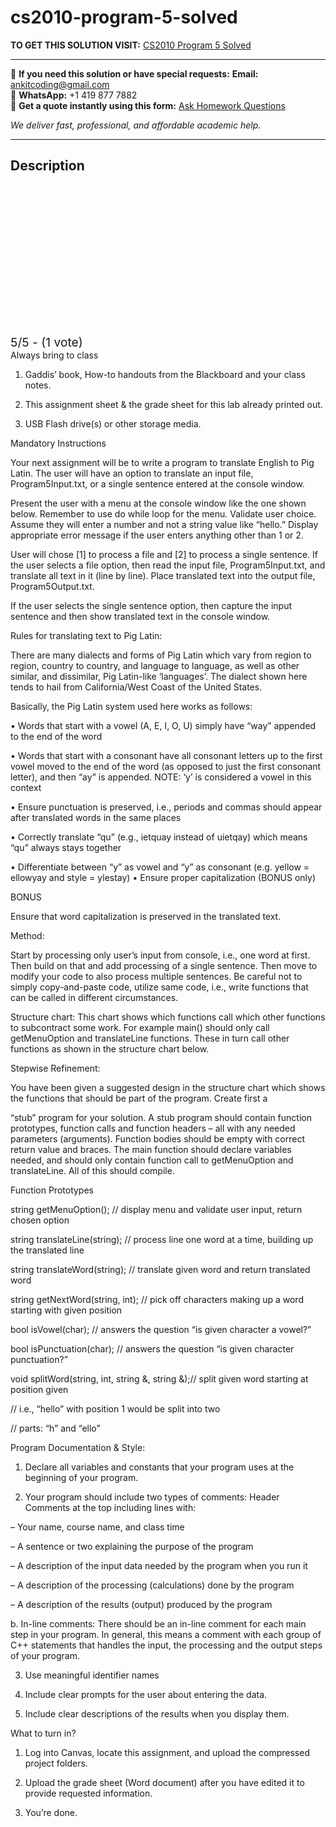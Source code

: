 # cs2010-program-5-solved
**TO GET THIS SOLUTION VISIT:** [CS2010 Program 5 Solved](https://www.ankitcodinghub.com/product/cs2010-program-purpose-solved-3/)


---

📩 **If you need this solution or have special requests:** **Email:** ankitcoding@gmail.com  
📱 **WhatsApp:** +1 419 877 7882  
📄 **Get a quote instantly using this form:** [Ask Homework Questions](https://www.ankitcodinghub.com/services/ask-homework-questions/)

*We deliver fast, professional, and affordable academic help.*

---

<h2>Description</h2>



<div class="kk-star-ratings kksr-auto kksr-align-center kksr-valign-top" data-payload="{&quot;align&quot;:&quot;center&quot;,&quot;id&quot;:&quot;115406&quot;,&quot;slug&quot;:&quot;default&quot;,&quot;valign&quot;:&quot;top&quot;,&quot;ignore&quot;:&quot;&quot;,&quot;reference&quot;:&quot;auto&quot;,&quot;class&quot;:&quot;&quot;,&quot;count&quot;:&quot;1&quot;,&quot;legendonly&quot;:&quot;&quot;,&quot;readonly&quot;:&quot;&quot;,&quot;score&quot;:&quot;5&quot;,&quot;starsonly&quot;:&quot;&quot;,&quot;best&quot;:&quot;5&quot;,&quot;gap&quot;:&quot;4&quot;,&quot;greet&quot;:&quot;Rate this product&quot;,&quot;legend&quot;:&quot;5\/5 - (1 vote)&quot;,&quot;size&quot;:&quot;24&quot;,&quot;title&quot;:&quot;CS2010 Program 5 Solved&quot;,&quot;width&quot;:&quot;138&quot;,&quot;_legend&quot;:&quot;{score}\/{best} - ({count} {votes})&quot;,&quot;font_factor&quot;:&quot;1.25&quot;}">

<div class="kksr-stars">

<div class="kksr-stars-inactive">
            <div class="kksr-star" data-star="1" style="padding-right: 4px">


<div class="kksr-icon" style="width: 24px; height: 24px;"></div>
        </div>
            <div class="kksr-star" data-star="2" style="padding-right: 4px">


<div class="kksr-icon" style="width: 24px; height: 24px;"></div>
        </div>
            <div class="kksr-star" data-star="3" style="padding-right: 4px">


<div class="kksr-icon" style="width: 24px; height: 24px;"></div>
        </div>
            <div class="kksr-star" data-star="4" style="padding-right: 4px">


<div class="kksr-icon" style="width: 24px; height: 24px;"></div>
        </div>
            <div class="kksr-star" data-star="5" style="padding-right: 4px">


<div class="kksr-icon" style="width: 24px; height: 24px;"></div>
        </div>
    </div>

<div class="kksr-stars-active" style="width: 138px;">
            <div class="kksr-star" style="padding-right: 4px">


<div class="kksr-icon" style="width: 24px; height: 24px;"></div>
        </div>
            <div class="kksr-star" style="padding-right: 4px">


<div class="kksr-icon" style="width: 24px; height: 24px;"></div>
        </div>
            <div class="kksr-star" style="padding-right: 4px">


<div class="kksr-icon" style="width: 24px; height: 24px;"></div>
        </div>
            <div class="kksr-star" style="padding-right: 4px">


<div class="kksr-icon" style="width: 24px; height: 24px;"></div>
        </div>
            <div class="kksr-star" style="padding-right: 4px">


<div class="kksr-icon" style="width: 24px; height: 24px;"></div>
        </div>
    </div>
</div>


<div class="kksr-legend" style="font-size: 19.2px;">
            5/5 - (1 vote)    </div>
    </div>
Always bring to class

1. Gaddis’ book, How-to handouts from the Blackboard and your class notes.

2. This assignment sheet &amp; the grade sheet for this lab already printed out.

3. USB Flash drive(s) or other storage media.

Mandatory Instructions

Your next assignment will be to write a program to translate English to Pig Latin. The user will have an option to translate an input file, Program5Input.txt, or a single sentence entered at the console window.

Present the user with a menu at the console window like the one shown below. Remember to use do while loop for the menu. Validate user choice. Assume they will enter a number and not a string value like “hello.” Display appropriate error message if the user enters anything other than 1 or 2.

User will chose [1] to process a file and [2] to process a single sentence. If the user selects a file option, then read the input file, Program5Input.txt, and translate all text in it (line by line). Place translated text into the output file, Program5Output.txt.

If the user selects the single sentence option, then capture the input sentence and then show translated text in the console window.

Rules for translating text to Pig Latin:

There are many dialects and forms of Pig Latin which vary from region to region, country to country, and language to language, as well as other similar, and dissimilar, Pig Latin-like ‘languages’. The dialect shown here tends to hail from California/West Coast of the United States.

Basically, the Pig Latin system used here works as follows:

• Words that start with a vowel (A, E, I, O, U) simply have “way” appended to the end of the word

• Words that start with a consonant have all consonant letters up to the first vowel moved to the end of the word (as opposed to just the first consonant letter), and then “ay” is appended. NOTE: ‘y’ is considered a vowel in this context

• Ensure punctuation is preserved, i.e., periods and commas should appear after translated words in the same places

• Correctly translate “qu” (e.g., ietquay instead of uietqay) which means “qu” always stays together

• Differentiate between “y” as vowel and “y” as consonant (e.g. yellow = ellowyay and style = ylestay) • Ensure proper capitalization (BONUS only)

BONUS

Ensure that word capitalization is preserved in the translated text.

Method:

Start by processing only user’s input from console, i.e., one word at first. Then build on that and add processing of a single sentence. Then move to modify your code to also process multiple sentences. Be careful not to simply copy-and-paste code, utilize same code, i.e., write functions that can be called in different circumstances.

Structure chart: This chart shows which functions call which other functions to subcontract some work. For example main() should only call getMenuOption and translateLine functions. These in turn call other functions as shown in the structure chart below.

Stepwise Refinement:

You have been given a suggested design in the structure chart which shows the functions that should be part of the program. Create first a

“stub” program for your solution. A stub program should contain function prototypes, function calls and function headers – all with any needed parameters (arguments). Function bodies should be empty with correct return value and braces. The main function should declare variables needed, and should only contain function call to getMenuOption and translateLine. All of this should compile.

Function Prototypes

string getMenuOption(); // display menu and validate user input, return chosen option

string translateLine(string); // process line one word at a time, building up the translated line

string translateWord(string); // translate given word and return translated word

string getNextWord(string, int); // pick off characters making up a word starting with given position

bool isVowel(char); // answers the question “is given character a vowel?”

bool isPunctuation(char); // answers the question “is given character punctuation?”

void splitWord(string, int, string &amp;, string &amp;);// split given word starting at position given

// i.e., “hello” with position 1 would be split into two

// parts: “h” and “ello”

Program Documentation &amp; Style:

1. Declare all variables and constants that your program uses at the beginning of your program.

2. Your program should include two types of comments: Header Comments at the top including lines with:

– Your name, course name, and class time

– A sentence or two explaining the purpose of the program

– A description of the input data needed by the program when you run it

– A description of the processing (calculations) done by the program

– A description of the results (output) produced by the program

b. In-line comments: There should be an in-line comment for each main step in your program. In general, this means a comment with each group of C++ statements that handles the input, the processing and the output steps of your program.

3. Use meaningful identifier names

4. Include clear prompts for the user about entering the data.

5. Include clear descriptions of the results when you display them.

What to turn in?

1. Log into Canvas, locate this assignment, and upload the compressed project folders.

2. Upload the grade sheet (Word document) after you have edited it to provide requested information.

3. You’re done.
